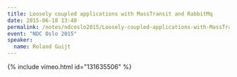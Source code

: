```yaml
---
title: Loosely coupled applications with MassTransit and RabbitMq
date: 2015-06-18 13:40
permalink: /notes/ndcoslo2015/Loosely-coupled-applications-with-MassTransit-and-RabbitMq.html
event: "NDC Oslo 2015"
speaker:
  name: Roland Guijt
---
```


{% include vimeo.html id="131635506" %}
